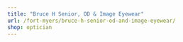 ```yaml
---
title: "Bruce H Senior, OD & Image Eyewear"
url: /fort-myers/bruce-h-senior-od-and-image-eyewear/
shop: optician
---
```


